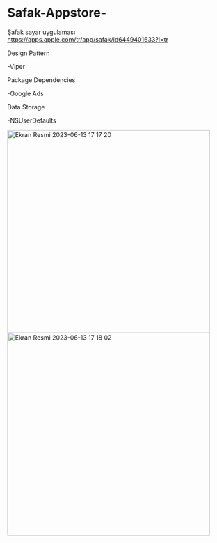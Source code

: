 # Safak-Appstore-
Şafak sayar uygulaması
https://apps.apple.com/tr/app/safak/id6449401633?l=tr

Design Pattern

-Viper

Package Dependencies

-Google Ads

Data Storage

-NSUserDefaults

<img width="466" alt="Ekran Resmi 2023-06-13 17 17 20" src="https://github.com/necipfazilgocer/Safak-Appstore-/assets/114177524/bfc4e88c-06c3-4330-8367-df683a034c27">
<img width="466" alt="Ekran Resmi 2023-06-13 17 18 02" src="https://github.com/necipfazilgocer/Safak-Appstore-/assets/114177524/14780bad-1073-465f-b2ab-83a4434cb682">



